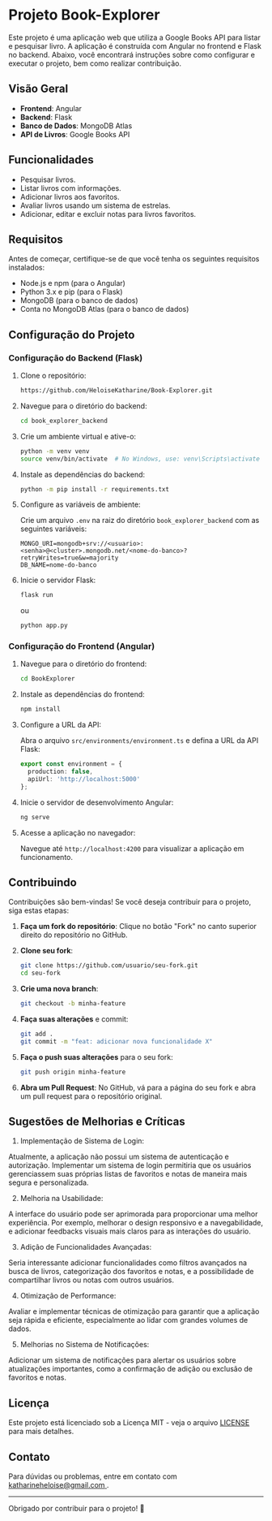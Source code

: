 # Projeto Book-Explorer

Este projeto é uma aplicação web que utiliza a Google Books API para listar e pesquisar livro. A aplicação é construída com Angular no frontend e Flask no backend. Abaixo, você encontrará instruções sobre como configurar e executar o projeto, bem como realizar contribuição.

## Visão Geral

- **Frontend**: Angular
- **Backend**: Flask
- **Banco de Dados**: MongoDB Atlas
- **API de Livros**: Google Books API

## Funcionalidades

- Pesquisar livros.
- Listar livros com informações.
- Adicionar livros aos favoritos.
- Avaliar livros usando um sistema de estrelas.
- Adicionar, editar e excluir notas para livros favoritos.

## Requisitos

Antes de começar, certifique-se de que você tenha os seguintes requisitos instalados:

- Node.js e npm (para o Angular)
- Python 3.x e pip (para o Flask)
- MongoDB (para o banco de dados)
- Conta no MongoDB Atlas (para o banco de dados)

## Configuração do Projeto

### Configuração do Backend (Flask)

1. Clone o repositório:

    ```bash
    https://github.com/HeloiseKatharine/Book-Explorer.git
    ```

2. Navegue para o diretório do backend:

    ```bash
    cd book_explorer_backend
    ```

3. Crie um ambiente virtual e ative-o:

    ```bash
    python -m venv venv
    source venv/bin/activate  # No Windows, use: venv\Scripts\activate
    ```

4. Instale as dependências do backend:

    ```bash
   python -m pip install -r requirements.txt
    ```

5. Configure as variáveis de ambiente:

    Crie um arquivo `.env` na raiz do diretório `book_explorer_backend` com as seguintes variáveis:

    ```env
    MONGO_URI=mongodb+srv://<usuario>:<senha>@<cluster>.mongodb.net/<nome-do-banco>?retryWrites=true&w=majority
    DB_NAME=nome-do-banco

    ```

6. Inicie o servidor Flask:

    ```bash
    flask run
    ```
    ou
    ```bash
    python app.py 
    ```


### Configuração do Frontend (Angular)

1. Navegue para o diretório do frontend:

    ```bash
    cd BookExplorer
    ```

2. Instale as dependências do frontend:

    ```bash
    npm install
    ```

3. Configure a URL da API:

    Abra o arquivo `src/environments/environment.ts` e defina a URL da API Flask:

    ```typescript
    export const environment = {
      production: false,
      apiUrl: 'http://localhost:5000'
    };
    ```

4. Inicie o servidor de desenvolvimento Angular:

    ```bash
    ng serve
    ```

5. Acesse a aplicação no navegador:

    Navegue até `http://localhost:4200` para visualizar a aplicação em funcionamento.

## Contribuindo

Contribuições são bem-vindas! Se você deseja contribuir para o projeto, siga estas etapas:

1. **Faça um fork do repositório**: Clique no botão "Fork" no canto superior direito do repositório no GitHub.

2. **Clone seu fork**: 

    ```bash
    git clone https://github.com/usuario/seu-fork.git
    cd seu-fork
    ```

3. **Crie uma nova branch**:

    ```bash
    git checkout -b minha-feature
    ```

4. **Faça suas alterações** e commit:

    ```bash
    git add .
    git commit -m "feat: adicionar nova funcionalidade X"
    ```

5. **Faça o push suas alterações** para o seu fork:

    ```bash
    git push origin minha-feature
    ```

6. **Abra um Pull Request**: No GitHub, vá para a página do seu fork e abra um pull request para o repositório original.

## Sugestões de Melhorias e Críticas

1. Implementação de Sistema de Login:

Atualmente, a aplicação não possui um sistema de autenticação e autorização. Implementar um sistema de login permitiria que os usuários gerenciassem suas próprias listas de favoritos e notas de maneira mais segura e personalizada.

2. Melhoria na Usabilidade:

A interface do usuário pode ser aprimorada para proporcionar uma melhor experiência. Por exemplo, melhorar o design responsivo e a navegabilidade, e adicionar feedbacks visuais mais claros para as interações do usuário.

3. Adição de Funcionalidades Avançadas:

Seria interessante adicionar funcionalidades como filtros avançados na busca de livros, categorização dos favoritos e notas, e a possibilidade de compartilhar livros ou notas com outros usuários.

4. Otimização de Performance:

Avaliar e implementar técnicas de otimização para garantir que a aplicação seja rápida e eficiente, especialmente ao lidar com grandes volumes de dados.

5. Melhorias no Sistema de Notificações:

Adicionar um sistema de notificações para alertar os usuários sobre atualizações importantes, como a confirmação de adição ou exclusão de favoritos e notas.

## Licença

Este projeto está licenciado sob a Licença MIT - veja o arquivo [LICENSE](LICENSE) para mais detalhes.

## Contato

Para dúvidas ou problemas, entre em contato com [katharineheloise@gmail.com
](mailto:seu-email@exemplo.com).

---

Obrigado por contribuir para o projeto! 🎉

